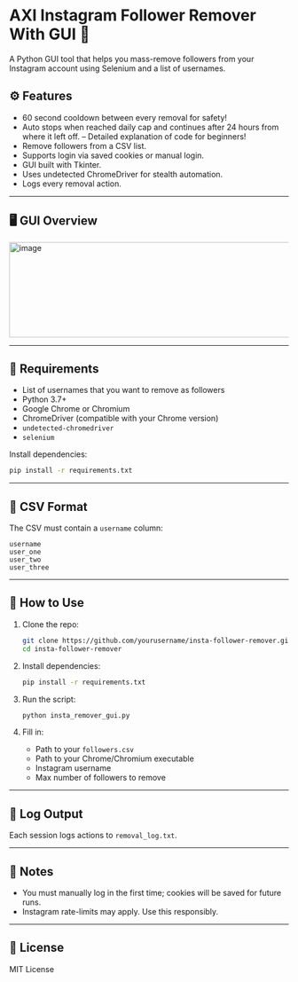 # AXI Instagram Follower Remover With GUI 🧹

A Python GUI tool that helps you mass-remove followers from your Instagram account using Selenium and a list of usernames.

## ⚙️ Features

- 60 second cooldown between every removal for safety!
- Auto stops when reached daily cap and continues after 24 hours from where it left off.
– Detailed explanation of code for beginners!
- Remove followers from a CSV list.
- Supports login via saved cookies or manual login.
- GUI built with Tkinter.
- Uses undetected ChromeDriver for stealth automation.
- Logs every removal action.


---

## 🖥️ GUI Overview

<img width="509" height="172" alt="image" src="https://github.com/user-attachments/assets/7ecd4769-3e92-4b25-995a-27944defebe8" />

---

## 🧰 Requirements

- List of usernames that you want to remove as followers
- Python 3.7+
- Google Chrome or Chromium
- ChromeDriver (compatible with your Chrome version)
- `undetected-chromedriver`
- `selenium`

Install dependencies:

```bash
pip install -r requirements.txt
```

---

## 📄 CSV Format

The CSV must contain a `username` column:

```csv
username
user_one
user_two
user_three
```

---

## 🚀 How to Use

1. Clone the repo:
    ```bash
    git clone https://github.com/yourusername/insta-follower-remover.git
    cd insta-follower-remover
    ```

2. Install dependencies:
    ```bash
    pip install -r requirements.txt
    ```

3. Run the script:
    ```bash
    python insta_remover_gui.py
    ```

4. Fill in:
    - Path to your `followers.csv`
    - Path to your Chrome/Chromium executable
    - Instagram username
    - Max number of followers to remove

---

## 📝 Log Output

Each session logs actions to `removal_log.txt`.

---

## 🛑 Notes

- You must manually log in the first time; cookies will be saved for future runs.
- Instagram rate-limits may apply. Use this responsibly.

---

## 📜 License

MIT License
